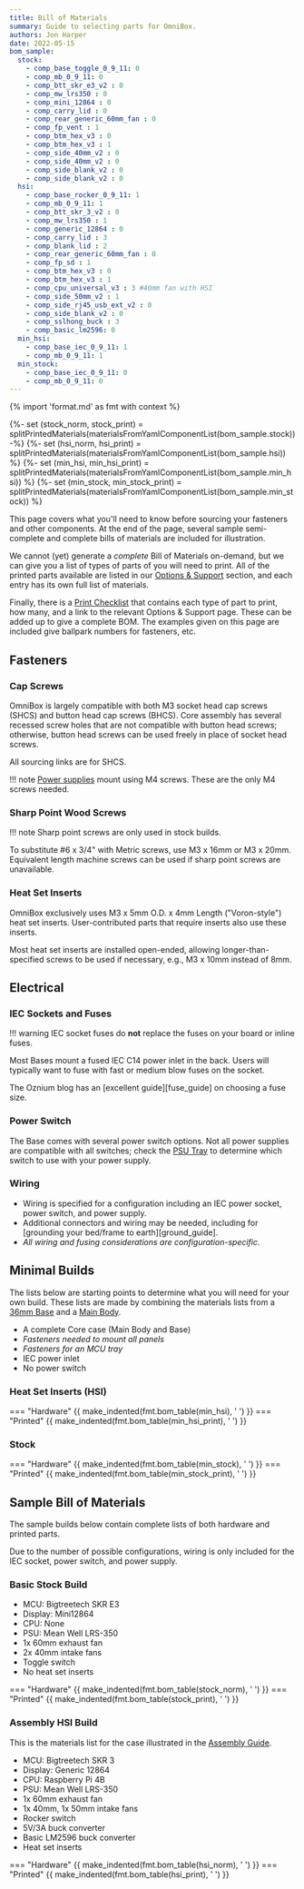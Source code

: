 ```yaml
---
title: Bill of Materials
summary: Guide to selecting parts for OmniBox.
authors: Jon Harper
date: 2022-05-15
bom_sample:
  stock: 
    - comp_base_toggle_0_9_11: 0
    - comp_mb_0_9_11: 0
    - comp_btt_skr_e3_v2 : 0
    - comp_mw_lrs350 : 0
    - comp_mini_12864 : 0
    - comp_carry_lid : 0
    - comp_rear_generic_60mm_fan : 0
    - comp_fp_vent : 1
    - comp_btm_hex_v3 : 0
    - comp_btm_hex_v3 : 1
    - comp_side_40mm_v2 : 0
    - comp_side_40mm_v2 : 0
    - comp_side_blank_v2 : 0
    - comp_side_blank_v2 : 0
  hsi:
    - comp_base_rocker_0_9_11: 1
    - comp_mb_0_9_11: 1
    - comp_btt_skr_3_v2 : 0
    - comp_mw_lrs350 : 1
    - comp_generic_12864 : 0
    - comp_carry_lid : 3
    - comp_blank_lid : 2
    - comp_rear_generic_60mm_fan : 0
    - comp_fp_sd : 1
    - comp_btm_hex_v3 : 0
    - comp_btm_hex_v3 : 1
    - comp_cpu_universal_v3 : 3 #40mm fan with HSI
    - comp_side_50mm_v2 : 1
    - comp_side_rj45_usb_ext_v2 : 0
    - comp_side_blank_v2 : 0
    - comp_sslhong_buck : 3
    - comp_basic_lm2596: 0
  min_hsi:
    - comp_base_iec_0_9_11: 1
    - comp_mb_0_9_11: 1
  min_stock:
    - comp_base_iec_0_9_11: 0
    - comp_mb_0_9_11: 0
---
```


{% import 'format.md' as fmt with context %}

{%- set (stock_norm, stock_print) = splitPrintedMaterials(materialsFromYamlComponentList(bom_sample.stock)) -%}
{%- set (hsi_norm, hsi_print) = splitPrintedMaterials(materialsFromYamlComponentList(bom_sample.hsi)) %}
{%- set (min_hsi, min_hsi_print) = splitPrintedMaterials(materialsFromYamlComponentList(bom_sample.min_hsi)) %}
{%- set (min_stock, min_stock_print) = splitPrintedMaterials(materialsFromYamlComponentList(bom_sample.min_stock)) %}

This page covers what you'll need to know before sourcing your fasteners and other components. At the end of the page,
several sample semi-complete and complete bills of materials are included for illustration.

We cannot (yet) generate a *complete* Bill of Materials on-demand, but we can give you a list of types of
parts of you will need to print. All of the printed parts available are listed in our [Options & Support][support]
section, and each entry has its own full list of materials.

Finally, there is a [Print Checklist][checklist] that contains each type of part to print, how many, and a link
to the relevant Options & Support page. These can be added up to give a complete BOM. The examples given on this
page are included give ballpark numbers for fasteners, etc.

## Fasteners

### Cap Screws

OmniBox is largely compatible with both M3 socket head cap screws (SHCS) and button head cap screws (BHCS). Core assembly
has several recessed screw holes that are not compatible with button head screws; otherwise, button head screws can be used
freely in place of socket head screws.

All sourcing links are for SHCS.

!!! note
    [Power supplies][psu] mount using M4 screws. These are the only M4 screws needed.

### Sharp Point Wood Screws

!!! note 
    Sharp point screws are only used in stock builds.

To substitute #6 x 3/4" with Metric screws, use M3 x 16mm or M3 x 20mm. Equivalent length machine screws can 
be used if sharp point screws are unavailable.

### Heat Set Inserts

OmniBox exclusively uses M3 x 5mm O.D. x 4mm Length ("Voron-style") heat set inserts. User-contributed parts
that require inserts also use these inserts.

Most heat set inserts are installed open-ended, allowing longer-than-specified screws to be used if necessary,
e.g., M3 x 10mm instead of 8mm.

## Electrical

### IEC Sockets and Fuses
!!! warning
    IEC socket fuses do **not** replace the fuses on your board or inline fuses.

Most Bases mount a fused IEC C14 power inlet in the back. Users will typically want to fuse with fast or medium blow
fuses on the socket. 

The Oznium blog has an [excellent guide][fuse_guide] on choosing a fuse size.

### Power Switch

The Base comes with several power switch options. Not all power supplies are compatible with all switches; check the
[PSU Tray][psu] to determine which switch to use with your power supply.

### Wiring

- Wiring is specified for a configuration including an IEC power socket, power switch, and power supply.
- Additional connectors and wiring may be needed, including for [grounding your bed/frame to earth][ground_guide].
- *All wiring and fusing considerations are configuration-specific.*

## Minimal Builds

The lists below are starting points to determine what you will need for your own build. These lists are made by
combining the materials lists from a [36mm Base][base] and a [Main Body][main_body].

- A complete Core case (Main Body and Base)
- *Fasteners needed to mount all panels*
- *Fasteners for an MCU tray*
- IEC power inlet
- No power switch

### Heat Set Inserts (HSI)

=== "Hardware"
{{ make_indented(fmt.bom_table(min_hsi), '    ') }}
=== "Printed"
{{ make_indented(fmt.bom_table(min_hsi_print), '    ') }}

### Stock

=== "Hardware"
{{ make_indented(fmt.bom_table(min_stock), '    ') }}
=== "Printed"
{{ make_indented(fmt.bom_table(min_stock_print), '    ') }}

## Sample Bill of Materials

The sample builds below contain complete lists of both hardware and printed parts.

Due to the number of possible configurations, wiring is only included for the IEC socket,
power switch, and power supply.

### Basic Stock Build

- MCU: Bigtreetech SKR E3
- Display: Mini12864
- CPU: None
- PSU: Mean Well LRS-350
- 1x 60mm exhaust fan
- 2x 40mm intake fans
- Toggle switch
- No heat set inserts

=== "Hardware"
{{ make_indented(fmt.bom_table(stock_norm), '    ') }}
=== "Printed"
{{ make_indented(fmt.bom_table(stock_print), '    ') }}

### Assembly HSI Build

This is the materials list for the case illustrated in the [Assembly Guide][assembly].

- MCU: Bigtreetech SKR 3
- Display: Generic 12864
- CPU: Raspberry Pi 4B
- PSU: Mean Well LRS-350
- 1x 60mm exhaust fan
- 1x 40mm, 1x 50mm intake fans
- Rocker switch
- 5V/3A buck converter
- Basic LM2596 buck converter
- Heat set inserts

=== "Hardware"
{{ make_indented(fmt.bom_table(hsi_norm), '    ') }}
=== "Printed"
{{ make_indented(fmt.bom_table(hsi_print), '    ') }}

[support]:          support/index.md    "Overview of supported parts"
[main_body]:        support/main_body.md "List of Main Body configurations"
[base]:             support/base.md     "List of Base configurations"
[mcu]:              support/mcu.md      "List of supported MCUs"
[psu]:              support/psu.md      "List of supported power supplies"
[display]:          support/display.md  "List of supported Displays"
[support_cpu]:      support/cpu.md      "List of supported SoC CPUs"
[lower_bay]:        support/lower_bay.md "List of supported lower bay components"
[panel_mount]:      support/panel_mounts.md "Panel mount overview"
[assembly]:         assembly/index.md   "Assembly documentation"
[checklist]:        checklist.md        "Checklist of parts to print"